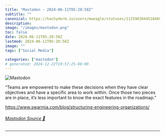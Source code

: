 ```yaml
---
title: "Mastodon - 2024-06-11T05:20:58Z"
subtitle: ""
canonical: https://hachyderm.io/users/mweagle/statuses/112596304451846905
description:
image: "/images/mastodon.png"
toc: false
date: 2024-06-11T05:20:58Z
lastmod: 2024-06-11T05:20:58Z
image: ""
tags: ["Social Media"]

categories: ["mastodon"]
# generated: 2024-12-22T19:57:25-08:00
---
```

![Mastodon](/images/mastodon.png)

<p>“Teams are empowered to make these decisions when they have clear objectives and have a specific area to work within. Once those two pieces are in place, it’s less important to know the exact features in the roadmap.”</p><p><a href="https://www.swarmia.com/blog/structuring-engineering-organizations/" target="_blank" rel="nofollow noopener noreferrer" translate="no"><span class="invisible">https://www.</span><span class="ellipsis">swarmia.com/blog/structuring-e</span><span class="invisible">ngineering-organizations/</span></a></p>


###### [Mastodon Source 🐘](https://hachyderm.io/@mweagle/112596304451846905)

___
